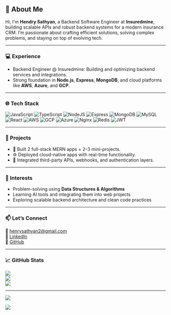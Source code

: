 ## 👋 About Me

Hi, I'm **Hendry Sathyan**, a Backend Software Engineer at **Insuredmine**, building scalable APIs and robust backend systems for a modern insurance CRM. I’m passionate about crafting efficient solutions, solving complex problems, and staying on top of evolving tech.

---

### 💻 Experience
- Backend Engineer @ Insuredmine: Building and optimizing backend services and integrations.
- Strong foundation in **Node.js**, **Express**, **MongoDB**, and cloud platforms like **AWS**, **Azure**, and **GCP**.

---

### 🌐 Tech Stack

![JavaScript](https://img.shields.io/badge/javascript-%23323330.svg?style=for-the-badge&logo=javascript&logoColor=%23F7DF1E) 
![TypeScript](https://img.shields.io/badge/typescript-%23007ACC.svg?style=for-the-badge&logo=typescript&logoColor=white) 
![NodeJS](https://img.shields.io/badge/node.js-6DA55F?style=for-the-badge&logo=node.js&logoColor=white) 
![Express](https://img.shields.io/badge/express.js-%23404d59.svg?style=for-the-badge&logo=express&logoColor=white) 
![MongoDB](https://img.shields.io/badge/MongoDB-%234ea94b.svg?style=for-the-badge&logo=mongodb&logoColor=white) 
![MySQL](https://img.shields.io/badge/mysql-%2300f.svg?style=for-the-badge&logo=mysql&logoColor=white)  
![React](https://img.shields.io/badge/react-%2320232a.svg?style=for-the-badge&logo=react&logoColor=%2361DAFB) 
![AWS](https://img.shields.io/badge/AWS-%23FF9900.svg?style=for-the-badge&logo=amazon-aws&logoColor=white) 
![GCP](https://img.shields.io/badge/GCP-%234285F4.svg?style=for-the-badge&logo=google-cloud&logoColor=white) 
![Azure](https://img.shields.io/badge/Azure-%230072C6.svg?style=for-the-badge&logo=microsoftazure&logoColor=white) 
![Nginx](https://img.shields.io/badge/nginx-%23009639.svg?style=for-the-badge&logo=nginx&logoColor=white) 
![Redis](https://img.shields.io/badge/Redis-%23DC382D.svg?style=for-the-badge&logo=redis&logoColor=white) 
![JWT](https://img.shields.io/badge/JWT-black?style=for-the-badge&logo=JSON%20web%20tokens)

---

### 🚀 Projects
- 💼 Built 2 full-stack MERN apps + 2–3 mini-projects.
- ⚙️ Deployed cloud-native apps with real-time functionality.
- 🔐 Integrated third-party APIs, webhooks, and authentication layers.

---

### 🧠 Interests
- Problem-solving using **Data Structures & Algorithms**
- Learning AI tools and integrating them into web projects
- Exploring scalable backend architecture and clean code practices

---

### 📫 Let’s Connect

📧 henrysathyan2@gmail.com  
🔗 [LinkedIn](https://www.linkedin.com/in/henry-sathyan-29b9a633b/)  
🐙 [GitHub](https://github.com/henryts)

---

### 📈 GitHub Stats

![](https://github-readme-stats.vercel.app/api?username=henryts&theme=nightowl&hide_border=false&include_all_commits=false&count_private=false)<br/>
![](https://github-readme-streak-stats.herokuapp.com/?user=henryts&theme=nightowl&hide_border=false)<br/>
![](https://github-readme-stats.vercel.app/api/top-langs/?username=henryts&theme=nightowl&hide_border=false&include_all_commits=false&count_private=false&layout=compact)

---

![](https://quotes-github-readme.vercel.app/api?type=horizontal&theme=radical)

[![](https://visitcount.itsvg.in/api?id=henryts&icon=0&color=0)](https://visitcount.itsvg.in)
